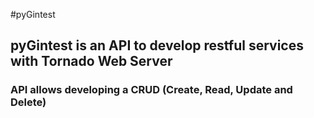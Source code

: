 #pyGintest

## pyGintest is an API to develop restful services with Tornado Web Server
### API allows developing a CRUD (Create, Read, Update and Delete)